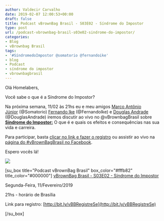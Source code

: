 ```yaml
---
author: Valdecir Carvalho
date: 2019-02-07 12:00:53+00:00
draft: false
title: Podcast vBrownBag Brasil - S03E02 - Síndrome do Impostor
type: post
url: /podcast-vbrownbag-brasil-s03e02-sindrome-do-impostor/
categories:
- Blog
- vBrownbag Brasil
tags:
- '#SíndromedoImpostor @somatorio @fernandoike'
- blog
- Podcast
- síndrome do impostor
- vbrownbagbrasil
---
```


Olá Homelabers,

Você sabe o que é a Síndrome do Impostor?

Na próxima semana, 11/02 às 21hs eu e meu amigos [Marco Antônio Júnior](http://somatorio.org/pt-br/) (@Somatorio) [Fernando Ike](http://somatorio.org/pt-br/) (@FernandoIke) e [Douglas Andrade](http://douglasandrade.com/) (@DouglasAndrade) iremos discutir ao vivo no @vBrownbagBrasil sobre [**Síndrome do Impostor:**](https://pt.wikipedia.org/wiki/S%C3%ADndrome_do_impostor) O que é e quais os efeitos e consequências nas sua vida e carreira.

Para participar, basta [clicar no link e fazer o registro](http://bit.ly/vbbsindromeimpostor) ou assistir ao vivo na [página do #vBrownBagBrasil no Facebook](https://www.facebook.com/events/285791812089772/).

Espero vocês lá!

![](/imagens/2019/02/S03E02-chamada-Sindrome-do-impostor-644x362.jpg)


[su_box title="Podcast vBrownBag Brasil" box_color="#fffb82" title_color="#000000"]
[vBrownBag Brasil - S03E02 - Síndrome do Impostor](https://vbrownbagbrasil.com.br/events/vbrownbag-brasil-s03e02-11-02-2018-sindrome-do-impostor/)

Segunda-Feira, 11/Fevereiro/2019

21hs - horário de Brasília

Link para registro: [http://bit.ly/vBBRegistreSe](http://bit.ly/vBBRegistreSe)

[/su_box]
